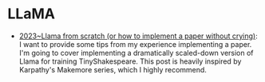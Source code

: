 # LLaMA

- [2023~Llama from scratch (or how to implement a paper without crying)](https://blog.briankitano.com/llama-from-scratch/): I want to provide some tips from my experience implementing a paper. I'm going to cover implementing a dramatically scaled-down version of Llama for training TinyShakespeare. This post is heavily inspired by Karpathy's Makemore series, which I highly recommend.
